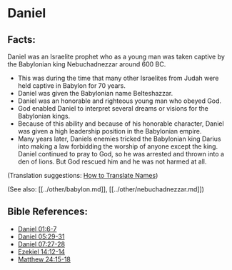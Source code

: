 # Daniel #

## Facts: ##

Daniel was an Israelite prophet who as a young man was taken captive by the Babylonian king Nebuchadnezzar around 600 BC.

* This was during the time that many other Israelites from Judah were held captive in Babylon for 70 years.
* Daniel was given the Babylonian name Belteshazzar.
* Daniel was an honorable and righteous young man who obeyed God.
* God enabled Daniel to interpret several dreams or visions for the Babylonian kings.
* Because of this ability and because of his honorable character, Daniel was given a high leadership position in the Babylonian empire.
* Many years later, Daniels enemies tricked the Babylonian king Darius into making a law forbidding the worship of anyone except the king. Daniel continued to pray to God, so he was arrested and thrown into a den of lions. But God rescued him and he was not harmed at all.

(Translation suggestions: [How to Translate Names](en/ta-vol1/translate/man/translate-names))

(See also: [[../other/babylon.md]], [[../other/nebuchadnezzar.md]])

## Bible References: ##

* [Daniel 01:6-7](en/tn/dan/help/01/06)
* [Daniel 05:29-31](en/tn/dan/help/05/29)
* [Daniel 07:27-28](en/tn/dan/help/07/27)
* [Ezekiel 14:12-14](en/tn/ezk/help/14/12)
* [Matthew 24:15-18](en/tn/mat/help/24/15)
